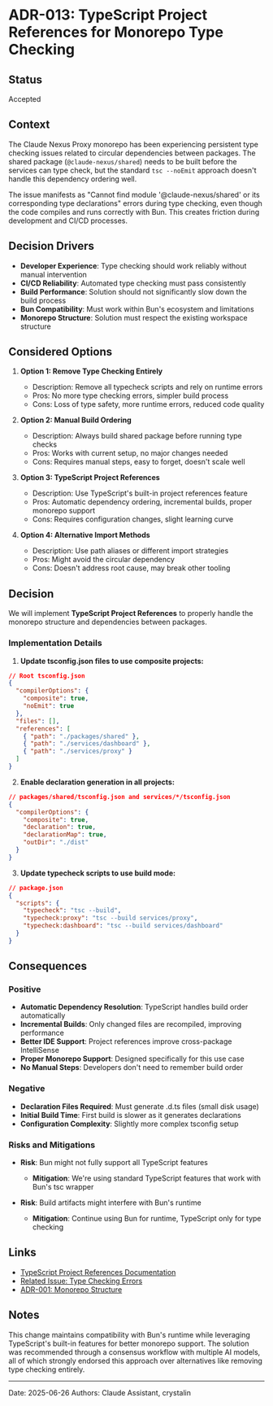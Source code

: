 # ADR-013: TypeScript Project References for Monorepo Type Checking

## Status

Accepted

## Context

The Claude Nexus Proxy monorepo has been experiencing persistent type checking issues related to circular dependencies between packages. The shared package (`@claude-nexus/shared`) needs to be built before the services can type check, but the standard `tsc --noEmit` approach doesn't handle this dependency ordering well.

The issue manifests as "Cannot find module '@claude-nexus/shared' or its corresponding type declarations" errors during type checking, even though the code compiles and runs correctly with Bun. This creates friction during development and CI/CD processes.

## Decision Drivers

- **Developer Experience**: Type checking should work reliably without manual intervention
- **CI/CD Reliability**: Automated type checking must pass consistently
- **Build Performance**: Solution should not significantly slow down the build process
- **Bun Compatibility**: Must work within Bun's ecosystem and limitations
- **Monorepo Structure**: Solution must respect the existing workspace structure

## Considered Options

1. **Option 1: Remove Type Checking Entirely**

   - Description: Remove all typecheck scripts and rely on runtime errors
   - Pros: No more type checking errors, simpler build process
   - Cons: Loss of type safety, more runtime errors, reduced code quality

2. **Option 2: Manual Build Ordering**

   - Description: Always build shared package before running type checks
   - Pros: Works with current setup, no major changes needed
   - Cons: Requires manual steps, easy to forget, doesn't scale well

3. **Option 3: TypeScript Project References**

   - Description: Use TypeScript's built-in project references feature
   - Pros: Automatic dependency ordering, incremental builds, proper monorepo support
   - Cons: Requires configuration changes, slight learning curve

4. **Option 4: Alternative Import Methods**

   - Description: Use path aliases or different import strategies
   - Pros: Might avoid the circular dependency
   - Cons: Doesn't address root cause, may break other tooling

## Decision

We will implement **TypeScript Project References** to properly handle the monorepo structure and dependencies between packages.

### Implementation Details

1. **Update tsconfig.json files to use composite projects:**

```json
// Root tsconfig.json
{
  "compilerOptions": {
    "composite": true,
    "noEmit": true
  },
  "files": [],
  "references": [
    { "path": "./packages/shared" },
    { "path": "./services/dashboard" },
    { "path": "./services/proxy" }
  ]
}
```

2. **Enable declaration generation in all projects:**

```json
// packages/shared/tsconfig.json and services/*/tsconfig.json
{
  "compilerOptions": {
    "composite": true,
    "declaration": true,
    "declarationMap": true,
    "outDir": "./dist"
  }
}
```

3. **Update typecheck scripts to use build mode:**

```json
// package.json
{
  "scripts": {
    "typecheck": "tsc --build",
    "typecheck:proxy": "tsc --build services/proxy",
    "typecheck:dashboard": "tsc --build services/dashboard"
  }
}
```

## Consequences

### Positive

- **Automatic Dependency Resolution**: TypeScript handles build order automatically
- **Incremental Builds**: Only changed files are recompiled, improving performance
- **Better IDE Support**: Project references improve cross-package IntelliSense
- **Proper Monorepo Support**: Designed specifically for this use case
- **No Manual Steps**: Developers don't need to remember build order

### Negative

- **Declaration Files Required**: Must generate .d.ts files (small disk usage)
- **Initial Build Time**: First build is slower as it generates declarations
- **Configuration Complexity**: Slightly more complex tsconfig setup

### Risks and Mitigations

- **Risk**: Bun might not fully support all TypeScript features

  - **Mitigation**: We're using standard TypeScript features that work with Bun's tsc wrapper

- **Risk**: Build artifacts might interfere with Bun's runtime
  - **Mitigation**: Continue using Bun for runtime, TypeScript only for type checking

## Links

- [TypeScript Project References Documentation](https://www.typescriptlang.org/docs/handbook/project-references.html)
- [Related Issue: Type Checking Errors](#28)
- [ADR-001: Monorepo Structure](./adr-001-monorepo-structure.md)

## Notes

This change maintains compatibility with Bun's runtime while leveraging TypeScript's built-in features for better monorepo support. The solution was recommended through a consensus workflow with multiple AI models, all of which strongly endorsed this approach over alternatives like removing type checking entirely.

---

Date: 2025-06-26
Authors: Claude Assistant, crystalin
